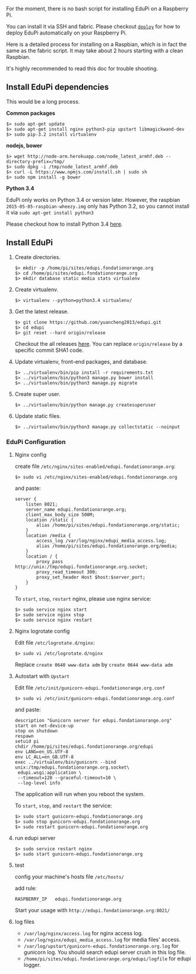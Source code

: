 For the moment, there is no bash script for installing EduPi on a Raspberry Pi.

You can install it via SSH and fabric.
Please checkout [`deploy`](../deploy/README.md) for how to deploy EduPi automatically on your Raspberry Pi.

Here is a detailed process for installing on a Raspbian, which is in fact the same as the fabric script.
It may take about 2 hours starting with a clean Raspbian.

It's highly recommended to read this doc for trouble shooting.


## Install EduPi dependencies

This would be a long process.

**Common packages**

```
$> sudo apt-get update
$> sudo apt-get install nginx python3-pip upstart libmagickwand-dev
$> sudo pip-3.2 install virtualenv
```

**nodejs, bower**

```
$> wget http://node-arm.herokuapp.com/node_latest_armhf.deb --directory-prefix=/tmp/
$> sudo dpkg -i /tmp/node_latest_armhf.deb
$> curl -L https://www.npmjs.com/install.sh | sudo sh
$> sudo npm install -g bower
```

**Python 3.4**

EduPi only works on Python 3.4 or version later.
However, the raspbian `2015-05-05-raspbian-wheezy.img` only has Python 3.2, so you cannot install it via
`sudo apt-get install python3`

Please checkout how to install Python 3.4 [here](how-to.md#download-compile-and-install-python34-on-a-debian-like-distribution-debian-raspbian).

## Install EduPi

1. Create directories.

    ```
    $> mkdir -p /home/pi/sites/edupi.fondationorange.org
    $> cd /home/pi/sites/edupi.fondationorange.org
    $> mkdir database static media stats virtualenv
    ```

2. Create virtualenv.

    ```
    $> virtualenv --python=python3.4 virtualenv/
    ```

3. Get the latest release.

    ```
    $> git clone https://github.com/yuancheng2013/edupi.git
    $> cd edupi
    $> git reset --hard origin/release
    ```

    Checkout the all releases [here](https://github.com/yuancheng2013/edupi/releases).
    You can replace `origin/release` by a specific commit SHA1 code.

4. Update virtualenv, front-end packages, and database.

    ```
    $> ../virtualenv/bin/pip install -r requirements.txt
    $> ../virtualenv/bin/python3 manage.py bower install
    $> ../virtualenv/bin/python3 manage.py migrate
    ```

5. Create super user.

    ```
    $> ../virtualenv/bin/python manage.py createsuperuser
    ```

6. Update static files.

    ```
    $> ../virtualenv/bin/python3 manage.py collectstatic --noinput
    ```

### EduPi Configuration

1. Nginx config

    create file `/etc/nginx/sites-enabled/edupi.fondationorange.org`:

    ```
    $> sudo vi /etc/nginx/sites-enabled/edupi.fondationorange.org
    ```

    and paste:

    ```
    server {
        listen 8021;
        server_name edupi.fondationorange.org;
        client_max_body_size 500M;
        location /static {
            alias /home/pi/sites/edupi.fondationorange.org/static;
        }
        location /media {
            access_log /var/log/nginx/edupi_media_access.log;
            alias /home/pi/sites/edupi.fondationorange.org/media;
        }
        location / {
            proxy_pass http://unix:/tmp/edupi.fondationorange.org.socket;
            proxy_read_timeout 300;
            proxy_set_header Host $host:$server_port;
        }
    }
    ```

    To `start`, `stop`, `restart` nginx, please use nginx service:

    ```
    $> sudo service nginx start
    $> sudo service nginx stop
    $> sudo service nginx restart
    ```

2. Nginx logrotate config

    Edit file `/etc/logrotate.d/nginx`:

    ```
    $> sudo vi /etc/logrotate.d/nginx
    ```

    Replace `create 0640 www-data adm` by `create 0644 www-data adm`

3. Autostart with `Upstart`

    Edit file `/etc/init/gunicorn-edupi.fondationorange.org.conf`

    ```
    $> sudo vi /etc/init/gunicorn-edupi.fondationorange.org.conf
    ```

    and paste:
    
    ```
    description "Gunicorn server for edupi.fondationorange.org"
    start on net-device-up
    stop on shutdown
    respawn
    setuid pi
    chdir /home/pi/sites/edupi.fondationorange.org/edupi
    env LANG=en_US.UTF-8
    env LC_ALL=en_GB.UTF-8
    exec ../virtualenv/bin/gunicorn --bind unix:/tmp/edupi.fondationorange.org.socket\
     edupi.wsgi:application \
     --timeout=120 --graceful-timeout=10 \
     --log-level info
    ```

    The application will run when you reboot the system.

    To `start`, `stop`, and `restart` the service:

    ```
    $> sudo start gunicorn-edupi.fondationorange.org
    $> sudo stop gunicorn-edupi.fondationorange.org
    $> sudo restart gunicorn-edupi.fondationorange.org
    ```

4. run edupi server

    ```
    $> sudo service restart nginx
    $> sudo start gunicorn-edupi.fondationorange.org
    ```

5. test

    config your machine's hosts file `/etc/hosts/`
    
    add rule:

    `RASPBERRY_IP   edupi.fondationorange.org`

    Start your usage with `http://edupi.fondationorange.org:8021/`

6. log files

    * `/var/log/nginx/access.log` for nginx access log.
    * `/var/log/nginx/edupi_media_access.log` for media files' access.
    * `/var/log/upstart/gunicorn-edupi.fondationorange.org.log` for gunicorn log.
    You should search edupi server crush in this log file.
    * `/home/pi/sites/edupi.fondationorange.org/edupi/logfile` for edupi logger.
